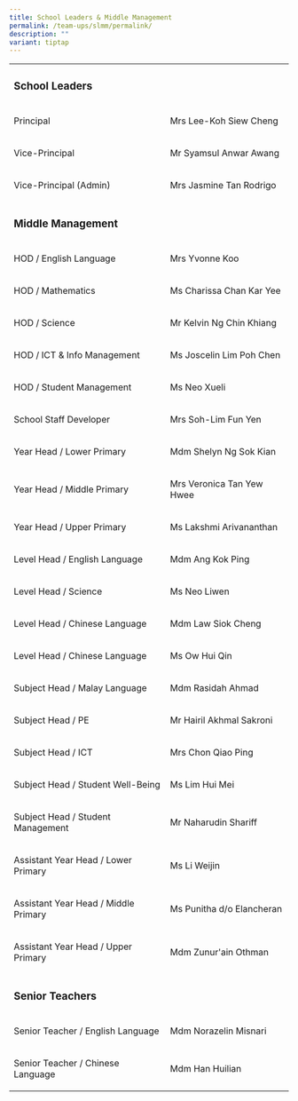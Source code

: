 ```yaml
---
title: School Leaders & Middle Management
permalink: /team-ups/slmm/permalink/
description: ""
variant: tiptap
---
```

<table style="minWidth: 50px">
<colgroup>
<col>
<col>
</colgroup>
<tbody>
<tr>
<td rowspan="1" colspan="2">
<h3><strong>School Leaders</strong></h3>
</td>
</tr>
<tr>
<td rowspan="1" colspan="1">
<p>Principal</p>
</td>
<td rowspan="1" colspan="1">
<p>Mrs Lee-Koh Siew Cheng</p>
</td>
</tr>
<tr>
<td rowspan="1" colspan="1">
<p>Vice-Principal</p>
</td>
<td rowspan="1" colspan="1">
<p>Mr Syamsul Anwar Awang</p>
</td>
</tr>
<tr>
<td rowspan="1" colspan="1">
<p>Vice-Principal (Admin)</p>
</td>
<td rowspan="1" colspan="1">
<p>Mrs Jasmine Tan Rodrigo</p>
</td>
</tr>
<tr>
<td rowspan="1" colspan="2">
<p></p>
<h3><strong>Middle Management</strong></h3>
</td>
</tr>
<tr>
<td rowspan="1" colspan="1">
<p>HOD / English Language</p>
</td>
<td rowspan="1" colspan="1">
<p>Mrs Yvonne Koo</p>
</td>
</tr>
<tr>
<td rowspan="1" colspan="1">
<p>HOD / Mathematics</p>
</td>
<td rowspan="1" colspan="1">
<p>Ms Charissa Chan Kar Yee</p>
</td>
</tr>
<tr>
<td rowspan="1" colspan="1">
<p>HOD / Science</p>
</td>
<td rowspan="1" colspan="1">
<p>Mr Kelvin Ng Chin Khiang</p>
</td>
</tr>
<tr>
<td rowspan="1" colspan="1">
<p>HOD / ICT &amp; Info Management</p>
</td>
<td rowspan="1" colspan="1">
<p>Ms Joscelin Lim Poh Chen</p>
</td>
</tr>
<tr>
<td rowspan="1" colspan="1">
<p>HOD / Student Management</p>
</td>
<td rowspan="1" colspan="1">
<p>Ms Neo Xueli</p>
</td>
</tr>
<tr>
<td rowspan="1" colspan="1">
<p>School Staff Developer</p>
</td>
<td rowspan="1" colspan="1">
<p>Mrs Soh-Lim Fun Yen</p>
</td>
</tr>
<tr>
<td rowspan="1" colspan="1">
<p>Year Head / Lower Primary</p>
</td>
<td rowspan="1" colspan="1">
<p>Mdm Shelyn Ng Sok Kian</p>
</td>
</tr>
<tr>
<td rowspan="1" colspan="1">
<p>Year Head / Middle Primary</p>
</td>
<td rowspan="1" colspan="1">
<p>Mrs Veronica Tan Yew Hwee</p>
</td>
</tr>
<tr>
<td rowspan="1" colspan="1">
<p>Year Head / Upper Primary</p>
</td>
<td rowspan="1" colspan="1">
<p>Ms Lakshmi Arivananthan</p>
</td>
</tr>
<tr>
<td rowspan="1" colspan="1">
<p>Level Head / English Language</p>
</td>
<td rowspan="1" colspan="1">
<p>Mdm Ang Kok Ping</p>
</td>
</tr>
<tr>
<td rowspan="1" colspan="1">
<p>Level Head / Science</p>
</td>
<td rowspan="1" colspan="1">
<p>Ms Neo Liwen</p>
</td>
</tr>
<tr>
<td rowspan="1" colspan="1">
<p>Level Head / Chinese Language</p>
</td>
<td rowspan="1" colspan="1">
<p>Mdm Law Siok Cheng</p>
</td>
</tr>
<tr>
<td rowspan="1" colspan="1">
<p>Level Head / Chinese Language</p>
</td>
<td rowspan="1" colspan="1">
<p>Ms Ow Hui Qin</p>
</td>
</tr>
<tr>
<td rowspan="1" colspan="1">
<p>Subject Head / Malay Language</p>
</td>
<td rowspan="1" colspan="1">
<p>Mdm Rasidah Ahmad</p>
</td>
</tr>
<tr>
<td rowspan="1" colspan="1">
<p>Subject Head / PE</p>
</td>
<td rowspan="1" colspan="1">
<p>Mr Hairil Akhmal Sakroni</p>
</td>
</tr>
<tr>
<td rowspan="1" colspan="1">
<p>Subject Head / ICT</p>
</td>
<td rowspan="1" colspan="1">
<p>Mrs Chon Qiao Ping</p>
</td>
</tr>
<tr>
<td rowspan="1" colspan="1">
<p>Subject Head / Student Well-Being</p>
</td>
<td rowspan="1" colspan="1">
<p>Ms Lim Hui Mei</p>
</td>
</tr>
<tr>
<td rowspan="1" colspan="1">
<p>Subject Head / Student Management</p>
</td>
<td rowspan="1" colspan="1">
<p>Mr Naharudin Shariff</p>
</td>
</tr>
<tr>
<td rowspan="1" colspan="1">
<p>Assistant Year Head / Lower Primary</p>
</td>
<td rowspan="1" colspan="1">
<p>Ms Li Weijin</p>
</td>
</tr>
<tr>
<td rowspan="1" colspan="1">
<p>Assistant Year Head / Middle Primary</p>
</td>
<td rowspan="1" colspan="1">
<p>Ms Punitha d/o Elancheran</p>
</td>
</tr>
<tr>
<td rowspan="1" colspan="1">
<p>Assistant Year Head / Upper Primary</p>
</td>
<td rowspan="1" colspan="1">
<p>Mdm Zunur'ain Othman</p>
</td>
</tr>
<tr>
<td rowspan="1" colspan="2">
<p></p>
<h3><strong>Senior Teachers</strong></h3>
</td>
</tr>
<tr>
<td rowspan="1" colspan="1">
<p>Senior Teacher / English Language</p>
</td>
<td rowspan="1" colspan="1">
<p>Mdm Norazelin Misnari</p>
</td>
</tr>
<tr>
<td rowspan="1" colspan="1">
<p>Senior Teacher / Chinese Language</p>
</td>
<td rowspan="1" colspan="1">
<p>Mdm Han Huilian</p>
</td>
</tr>
</tbody>
</table>
<p></p>